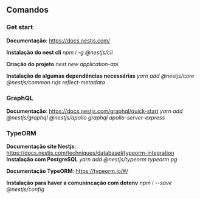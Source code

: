 ## Comandos

### Get start
**Documentação**: https://docs.nestjs.com/

**Instalação do nest cli**
*npm i -g @nestjs/cli*

**Criação do projeto**
*nest new application-api*

**Instalação de algumas dependências necessárias**
*yarn add @nestjs/core @nestjs/common rxjs reflect-metadata*


### GraphQL
**Documentação**: https://docs.nestjs.com/graphql/quick-start
*yarn add @nestjs/graphql @nestjs/apollo graphql apollo-server-express*


### TypeORM
**Documentação site Nestjs**: https://docs.nestjs.com/techniques/database#typeorm-integration
**Instalação com PostgreSQL**
*yarn add @nestjs/typeorm typeorm pg*

**Documentação TypeORM**: https://typeorm.io/#/

**Instalação para haver a comunincação com dotenv**
*npm i --save @nestjs/config*

